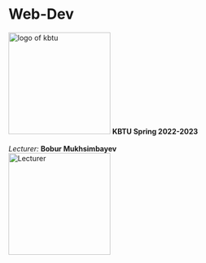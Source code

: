 # Web-Dev
<img src = "https://user-images.githubusercontent.com/84507955/214804964-5e311963-c7f0-43cd-a577-69629017c3e3.png" alt = "logo of kbtu" width = "200">
<strong>KBTU Spring 2022-2023</strong> <br>
<br>
<em>Lecturer:</em> <strong>Bobur Mukhsimbayev</strong> <br>
<img src = "https://user-images.githubusercontent.com/84507955/214804814-cdb6e018-8bb6-48c9-adbe-8edd183c1f82.png" alt = "Lecturer" width = "200" >
